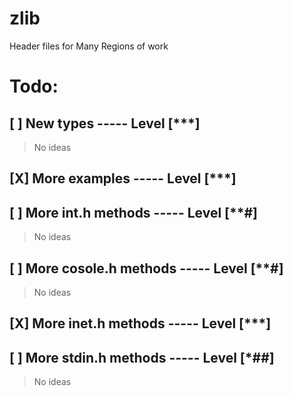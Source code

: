# zlib
Header files for Many Regions of work

# Todo:
## [ ] New types               ----- Level [***]
> No ideas
## [X] More examples           ----- Level [***]
## [ ] More int.h methods      ----- Level [**#]
> No ideas
## [ ] More cosole.h methods   ----- Level [**#]
> No ideas
## [X] More inet.h methods     ----- Level [***]
## [ ] More stdin.h methods    ----- Level [*##]
> No ideas
